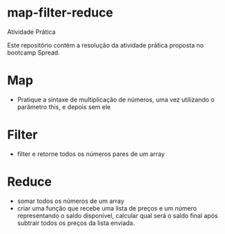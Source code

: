 # map-filter-reduce
Atividade Prática

 Este repositório contém a resolução da atividade prática proposta no bootcamp Spread.

 # Map

  - Pratique a sintaxe de multiplicação de números, uma vez utilizando o parâmetro this, e depois sem ele

# Filter 

  - filter e retorne todos os números pares de um array 

# Reduce 

  - somar todos os números de um array 
  - criar uma função que recebe uma lista de preços e um número representando o saldo disponível,
  calcular qual será o saldo final após subtrair todos os preços da lista enviada.
